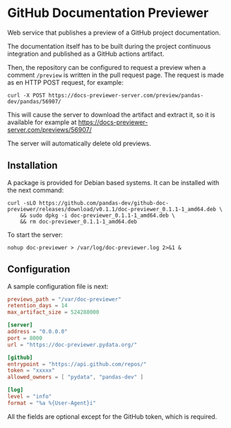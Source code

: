 # GitHub Documentation Previewer

Web service that publishes a preview of a GitHub project documentation.

The documentation itself has to be built during the project continuous
integration and published as a GitHub actions artifact.

Then, the repository can be configured to request a preview when
a comment `/preview` is written in the pull request page. The request
is made as en HTTP POST request, for example:

```
curl -X POST https://docs-previewer-server.com/preview/pandas-dev/pandas/56907/
```

This will cause the server to download the artifact and extract it, so it is
available for example at https://docs-previewer-server.com/previews/56907/

The server will automatically delete old previews.

## Installation

A package is provided for Debian based systems. It can be installed with
the next command:

```
curl -sLO https://github.com/pandas-dev/github-doc-previewer/releases/download/v0.1.1/doc-previewer_0.1.1-1_amd64.deb \
    && sudo dpkg -i doc-previewer_0.1.1-1_amd64.deb \
    && rm doc-previewer_0.1.1-1_amd64.deb
```

To start the server:

```
nohup doc-previewer > /var/log/doc-previewer.log 2>&1 &
```

## Configuration

A sample configuration file is next:

```toml
previews_path = "/var/doc-previewer"
retention_days = 14
max_artifact_size = 524288000

[server]
address = "0.0.0.0"
port = 8000
url = "https://doc-previewer.pydata.org/"

[github]
entrypoint = "https://api.github.com/repos/"
token = "xxxxx"
allowed_owners = [ "pydata", "pandas-dev" ]

[log]
level = "info"
format = "%a %{User-Agent}i"
```

All the fields are optional except for the GitHub token, which is required.
